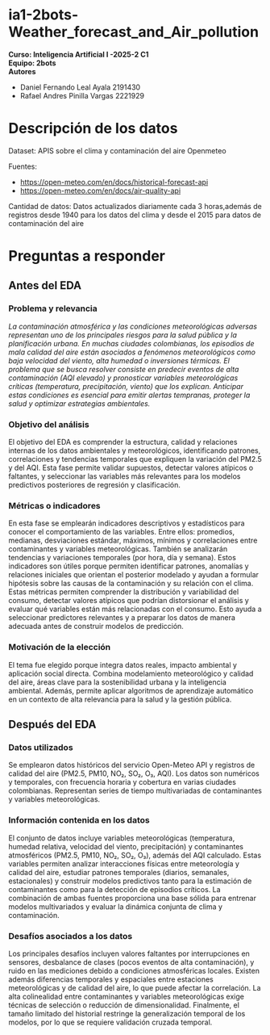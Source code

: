 # ia1-2bots-Weather_forecast_and_Air_pollution
**Curso: Inteligencia Artificial I -2025-2 C1**<br>
**Equipo: 2bots**<br>
**Autores** 
 <ul> <li>Daniel Fernando Leal Ayala 2191430</li>
     <li>Rafael Andres Pinilla Vargas 2221929 </li>
 </ul>

# Descripción de los datos

Dataset: APIS sobre el clima y contaminación del aire Openmeteo

Fuentes: <ul>
     <li>https://open-meteo.com/en/docs/historical-forecast-api </li>
     <li>https://open-meteo.com/en/docs/air-quality-api</li>
 </ul>
 
Cantidad de datos: Datos actualizados diariamente cada 3 horas,además de registros desde 1940 para los datos del clima y desde el 2015 para datos de contaminación del aire

#  Preguntas a responder
## Antes del EDA 
### Problema y relevancia

*La contaminación atmosférica y las condiciones meteorológicas adversas representan uno de los principales riesgos para la salud pública y la planificación urbana. En muchas ciudades colombianas, los episodios de mala calidad del aire están asociados a fenómenos meteorológicos como baja velocidad del viento, alta humedad o inversiones térmicas. El problema que se busca resolver consiste en predecir eventos de alta contaminación (AQI elevado) y pronosticar variables meteorológicas críticas (temperatura, precipitación, viento) que los explican. Anticipar estas condiciones es esencial para emitir alertas tempranas, proteger la salud y optimizar estrategias ambientales.*

### Objetivo del análisis
El objetivo del EDA es comprender la estructura, calidad y relaciones internas de los datos ambientales y meteorológicos, identificando patrones, correlaciones y tendencias temporales que expliquen la variación del PM2.5 y del AQI. Esta fase permite validar supuestos, detectar valores atípicos o faltantes, y seleccionar las variables más relevantes para los modelos predictivos posteriores de regresión y clasificación.

### Métricas o indicadores
En esta fase se emplearán indicadores descriptivos y estadísticos para conocer el comportamiento de las variables.
Entre ellos: promedios, medianas, desviaciones estándar, máximos, mínimos y correlaciones entre contaminantes y variables meteorológicas.
También se analizarán tendencias y variaciones temporales (por hora, día y semana).
Estos indicadores son útiles porque permiten identificar patrones, anomalías y relaciones iniciales que orientan el posterior modelado y ayudan a formular hipótesis sobre las causas de la contaminación y su relación con el clima.
Estas métricas permiten comprender la distribución y variabilidad del consumo, detectar valores atípicos que podrían distorsionar el análisis y evaluar qué variables están más relacionadas con el consumo. Esto ayuda a seleccionar predictores relevantes y a preparar los datos de manera adecuada antes de construir modelos de predicción.

### Motivación de la elección
El tema fue elegido porque integra datos reales, impacto ambiental y aplicación social directa. Combina modelamiento meteorológico y calidad del aire, áreas clave para la sostenibilidad urbana y la inteligencia ambiental. Además, permite aplicar algoritmos de aprendizaje automático en un contexto de alta relevancia para la salud y la gestión pública.

## Después del EDA 

### Datos utilizados
Se emplearon datos históricos del servicio Open-Meteo API y registros de calidad del aire (PM2.5, PM10, NO₂, SO₂, O₃, AQI). Los datos son numéricos y temporales, con frecuencia horaria y cobertura en varias ciudades colombianas. Representan series de tiempo multivariadas de contaminantes y variables meteorológicas.

### Información contenida en los datos 
El conjunto de datos incluye variables meteorológicas (temperatura, humedad relativa, velocidad del viento, precipitación) y contaminantes atmosféricos (PM2.5, PM10, NO₂, SO₂, O₃), además del AQI calculado. Estas variables permiten analizar interacciones físicas entre meteorología y calidad del aire, estudiar patrones temporales (diarios, semanales, estacionales) y construir modelos predictivos tanto para la estimación de contaminantes como para la detección de episodios críticos. La combinación de ambas fuentes proporciona una base sólida para entrenar modelos multivariados y evaluar la dinámica conjunta de clima y contaminación.

### Desafíos asociados a los datos
Los principales desafíos incluyen valores faltantes por interrupciones en sensores, desbalance de clases (pocos eventos de alta contaminación), y ruido en las mediciones debido a condiciones atmosféricas locales. Existen además diferencias temporales y espaciales entre estaciones meteorológicas y de calidad del aire, lo que puede afectar la correlación. La alta colinealidad entre contaminantes y variables meteorológicas exige técnicas de selección o reducción de dimensionalidad. Finalmente, el tamaño limitado del historial restringe la generalización temporal de los modelos, por lo que se requiere validación cruzada temporal.
